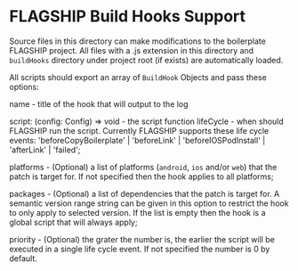 # FLAGSHIP Build Hooks Support

Source files in this directory can make modifications to the boilerplate FLAGSHIP project.
All files with a .js extension in this directory and `buildHooks` directory under project root
(if exists) are automatically loaded.

All scripts should export an array of `BuildHook` Objects and pass these options:

  name - title of the hook that will output to the log

  script: (config: Config) => void - the script function
  lifeCycle - when should FLAGSHIP run the script. Currently FLAGSHIP supports these life cycle events:
  'beforeCopyBoilerplate' | 'beforeLink' | 'beforeIOSPodInstall' | 'afterLink' | 'failed';

  platforms - (Optional) a list of platforms (`android`, `ios` and/or `web`) that the patch is
  target for. If not specified then the hook applies to all platforms;

  packages - (Optional) a list of dependencies that the patch is target for. A semantic version
  range string can be given in this option to restrict the hook to only apply to selected version.
  If the list is empty then the hook is a global script that will always apply;

  priority - (Optional) the grater the number is, the earlier the script will be executed in a
  single life cycle event. If not specified the number is 0 by default.
